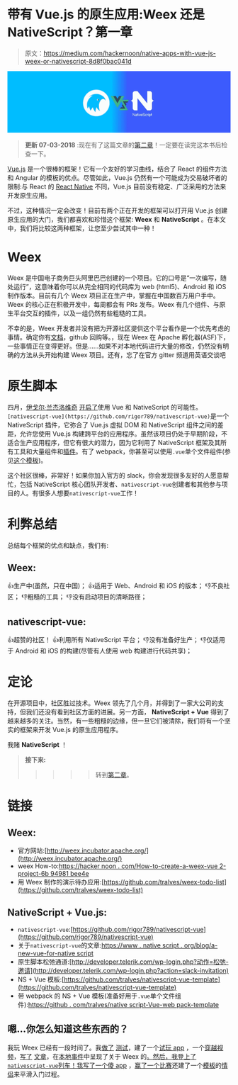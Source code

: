 # 带有 Vue.js 的原生应用:Weex 还是 NativeScript？第一章

> 原文：<https://medium.com/hackernoon/native-apps-with-vue-js-weex-or-nativescript-8d8f0bac041d>

![](img/ce23ea62b3669fdfe84e82df547915de.png)

> **更新 07-03-2018** :现在有了这篇文章的[第二章](/@tiagoreisalves/native-apps-with-vue-js-weex-or-nativescript-chapter-ii-6d1776da090d)！一定要在读完这本书后检查一下。

[Vue.js](https://hackernoon.com/tagged/vue-js) 是一个很棒的框架！它有一个友好的学习曲线，结合了 React 的组件方法和 Angular 的模板的优点。尽管如此，Vue.js 仍然有一个可能成为交易破坏者的限制:与 React 的 [React Native](https://hackernoon.com/tagged/react-native) 不同，Vue.js 目前没有稳定、广泛采用的方法来开发原生应用。

不过，这种情况一定会改变！目前有两个正在开发的框架可以打开用 Vue.js 创建原生应用的大门，我们都喜欢和珍惜这个框架: **Weex** 和 **NativeScript** 。在本文中，我们将比较这两种框架，让您至少尝试其中一种！

# Weex

Weex 是中国电子商务巨头阿里巴巴创建的一个项目。它的口号是“一次编写，随处运行”，这意味着你可以从完全相同的代码库为 web (html5)、Android 和 iOS 制作版本。目前有几个 Weex 项目正在生产中，掌握在中国数百万用户手中。Weex 的核心正在积极开发中，每周都会有 PRs 发布。Weex 有几个组件、与原生平台交互的插件，以及一组仍然有些粗糙的工具。

不幸的是，Weex 开发者并没有把为开源社区提供这个平台看作是一个优先考虑的事情。确定你有[文档](https://weex.incubator.apache.org/references/)，github 回购等。，现在 Weex 在 Apache 孵化器(ASF)下，一些事情正在变得更好。但是……如果不对本地代码进行大量的修改，仍然没有明确的方法从头开始构建 Weex 项目。还有，忘了在官方 gitter 频道用英语交谈吧

# 原生脚本

四月，[伊戈尔·兰杰洛维奇](https://twitter.com/igor_randj) [开启了](https://twitter.com/igor_randj/status/854501034697383936?ref_src=twsrc%5Etfw&ref_url=https%3A%2F%2Fwww.nativescript.org%2Fblog%2Fa-new-vue-for-nativescript)使用 Vue 和 NativeScript 的可能性。`[nativescript-vue](https://github.com/rigor789/nativescript-vue)`是一个 NativeScript 插件，它弥合了 Vue.js 虚拟 DOM 和 NativeScript 组件之间的差距，允许您使用 Vue.js 构建跨平台的应用程序。虽然该项目仍处于早期阶段，不适合生产应用程序，但它有很大的潜力，因为它利用了 NativeScript 框架及其所有工具和大量组件和[插件](http://plugins.nativescript.org)。有了 webpack，你甚至可以使用`.vue`单个文件组件(参见[这个模板](https://github.com/tralves/nativescript-vue-webpack-template))。

这个社区很棒，非常好！如果你加入官方的 slack，你会发现很多友好的人愿意帮忙，包括 NativeScript 核心团队开发者、`nativescript-vue`创建者和其他参与项目的人。有很多人想要`nativescript-vue`工作！

# 利弊总结

总结每个框架的优点和缺点，我们有:

## Weex:

👍生产中(虽然，只在中国)；
👍适用于 Web、Android 和 iOS 的版本；
👎不良社区；
👎粗糙的工具；
👎没有启动项目的清晰路径；

## nativescript-vue:

👍超赞的社区！
👍利用所有 NativeScript 平台；
👎没有准备好生产；
👎仅适用于 Android 和 iOS 的构建(尽管有人使用 web 构建进行代码共享)；

# 定论

在开源项目中，社区胜过技术。Weex 领先了几个月，并得到了一家大公司的支持，但我们还没有看到社区方面的进展。另一方面， **NativeScript + Vue** 得到了越来越多的关注。当然，有一些粗糙的边缘，但一旦它们被清除，我们将有一个坚实的框架来开发 Vue.js 的原生应用程序。

我赌 **NativeScript** ！

> **接下来:**
> > > > >转到[第二章](/@tiagoreisalves/native-apps-with-vue-js-weex-or-nativescript-chapter-ii-6d1776da090d)。

# 链接

## **Weex:**

*   官方网站:[http://weex.incubator.apache.org/](http://weex.incubator.apache.org/)
*   weex How-to:[https://hacker noon . com/How-to-create-a-weex-vue 2-project-6b 94981 bee4e](https://hackernoon.com/how-to-create-a-weex-vue2-project-6b94981bee4e)
*   用 Weex 制作的演示待办应用:[https://github.com/tralves/weex-todo-list](https://github.com/tralves/weex-todo-list)

## NativeScript + Vue.js:

*   `nativescript-vue`:[https://github.com/rigor789/nativescript-vue](https://github.com/rigor789/nativescript-vue)
*   关于`nativescript-vue`的文章:[https://www . native script . org/blog/a-new-vue-for-native script](https://www.nativescript.org/blog/a-new-vue-for-nativescript)
*   原生脚本松弛通道:[http://developer.telerik.com/wp-login.php?动作=松弛-邀请](http://developer.telerik.com/wp-login.php?action=slack-invitation)
*   NS + Vue 模板:[https://github.com/tralves/nativescript-vue-template](https://github.com/tralves/nativescript-vue-template)
*   带 webpack 的 NS + Vue 模板(准备好用于`.vue`单个文件组件):[https://github . com/tralves/native script-Vue-web pack-template](https://github.com/tralves/nativescript-vue-webpack-template)

## 嗯…你怎么知道这些东西的？

我玩 Weex 已经有一段时间了。我[做了](https://twitter.com/tiagoreisalves/status/816466567496089601) [测试](https://twitter.com/tiagoreisalves/status/841504371015860224)，建了一个[试玩 app](https://github.com/tralves/weex-todo-list) ，一个[穿越视频](https://www.youtube.com/watch?v=ZM3tJMSNC1E&feature=youtu.be)，[写了](/@tiagoreisalves/the-state-of-weex-an-inaccurate-and-outdated-report-fae2c6e5fc2e) [文章](https://hackernoon.com/how-to-create-a-weex-vue2-project-6b94981bee4e)，在[本地事件](https://twitter.com/tiagoreisalves/status/854840414611931136)中呈现了关于 Weex 的[。然后，我登上了`nativescript-vue`列车！我写了一个](https://docs.google.com/presentation/d/18NKqd3_AHmAXQCx_37rVf_v16-HHSkCxJ85qYu6SF7Y/edit?usp=sharing)[傻 app](https://github.com/tralves/not-hotdog-ns-vue) ，[赢了一个比赛](https://www.nativescript.org/blog/announcing-the-winners-of-the-vue.js-nativescript-contest)还建了一个[模板](https://github.com/tralves/nativescript-vue-webpack-template)的[情侣](https://github.com/tralves/nativescript-vue-template)来平滑入门过程。